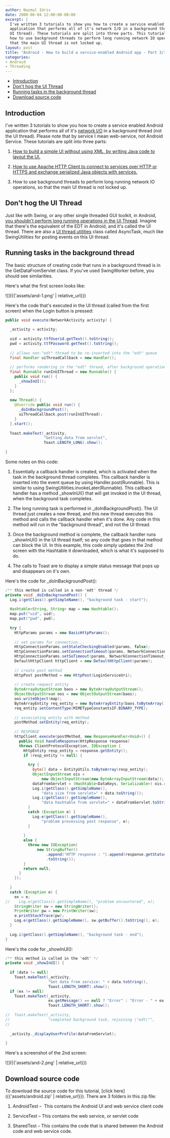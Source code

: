 ```yaml
---
author: Nazmul Idris
date: 2008-06-04 12:00:00-08:00
excerpt: |
  I've written 3 tutorials to show you how to create a service enabled Android
  application that performs all of it's network I/O in a background thread (not the
  UI thread). These tutorials are split into three parts. This tutorial shows you
  how to use background threads to perform long running network IO operations, so
  that the main UI thread is not locked up.
layout: post
title: "Android - How to build a service-enabled Android app - Part 3/3 Multithreading"
categories:
- Android
- Threading
---
```


<!-- START doctoc generated TOC please keep comment here to allow auto update -->
<!-- DON'T EDIT THIS SECTION, INSTEAD RE-RUN doctoc TO UPDATE -->


- [Introduction](#introduction)
- [Don't hog the UI Thread](#dont-hog-the-ui-thread)
- [Running tasks in the background thread](#running-tasks-in-the-background-thread)
- [Download source code](#download-source-code)

<!-- END doctoc generated TOC please keep comment here to allow auto update -->

## Introduction

I've written 3 tutorials to show you how to create a service enabled Android application that performs all of it's [network I/O](http://hc.apache.org/httpcomponents-core-ga/tutorial/html/) in a background thread (not the UI thread). Please note that by service I mean web-service, not Android Service. These tutorials are split into three parts:

  1. [How to build a simple UI without using XML, by writing Java code to layout the UI.](https://developerlife.com/2008/06/04/how-to-build-a-service-enabled-android-app-part-13-ui/)

  2. [How to use Apache HTTP Client to connect to services over HTTP or HTTPS and exchange serialized Java objects with services.](https://developerlife.com/2008/06/04/how-to-build-a-service-enabled-android-app-part-23-networking/)

  3. How to use background threads to perform long running network IO operations, so that the main UI thread is not locked up.

## Don't hog the UI Thread

Just like with Swing, or any other single threaded GUI toolkit, in Android, [you shouldn't perform long running operations in the UI Thread](https://developerlife.com/2010/10/12/android-event-dispatch-thread-or-main-thread/). Imagine that there's the equivalent of the EDT in Android, and it's called the UI thread. There are also a [UI thread utilities](http://developer.android.com/reference/android/os/AsyncTask.html) class called AsyncTask, much like SwingUtilities for posting events on this UI thread.

## Running tasks in the background thread

The basic structure of creating code that runs in a background thread is in the GetDataFromServlet class. If you've used SwingWorker before, you should see similarities.

Here's what the first screen looks like:

![]({{'assets/and-1.png' | relative_url}})

Here's the code that's executed in the UI thread (called from the first screen) when the Login button is pressed:

```java
public void execute(NetworkActivity activity) {
 
  _activity = activity;
 
  uid = activity.ttfUserid.getText().toString();
  pwd = activity.ttfPassword.getText().toString();
 
  // allows non-"edt" thread to be re-inserted into the "edt" queue
  final Handler uiThreadCallback = new Handler();
 
  // performs rendering in the "edt" thread, after background operation is complete
  final Runnable runInUIThread = new Runnable() {
    public void run() {
      _showInUI();
    }
  };
 
  new Thread() {
    @Override public void run() {
      _doInBackgroundPost();
      uiThreadCallback.post(runInUIThread);
    }
  }.start();
 
  Toast.makeText(_activity,
                 "Getting data from servlet",
                 Toast.LENGTH_LONG).show();
 
}
```

Some notes on this code:

  1. Essentially a callback handler is created, which is activated when the task in the background thread completes. This callback handler is  inserted into the event queue by using Handler.post(Runnable). This is similar to using SwingUtilities.invokeLater(Runnable). This callback handler has a method _showInUI() that will get invoked in the UI thread, when the background task completes.

  2. The long running task is performed in _doInBackgroundPost(). The UI thread just creates a new thread, and this new thread executes this method and calls the callback handler when it's done. Any code in this method will run in the "background thread", and not the UI thread.

  3. Once the background method is complete, the callback handler runs _showInUI() in the UI thread itself; so any code that goes in that method can block the UI. In this example, this code simply updates the 2nd screen with the Hashtable it downloaded, which is what it's supposed to do.

  4. The calls to Toast are to display a simple status message that pops up and disappears on it's own.

Here's the code for _doInBackgroundPost():

```java
/** this method is called in a non-"edt" thread */
private void _doInBackgroundPost() {
  Log.i(getClass().getSimpleName(), "background task - start");
 
  Hashtable<String, String> map = new Hashtable();
  map.put("uid", uid);
  map.put("pwd", pwd);
 
  try {
    HttpParams params = new BasicHttpParams();
 
    // set params for connection...
    HttpConnectionParams.setStaleCheckingEnabled(params, false);
    HttpConnectionParams.setConnectionTimeout(params, NetworkConnectionTimeout_ms);
    HttpConnectionParams.setSoTimeout(params, NetworkConnectionTimeout_ms);
    DefaultHttpClient httpClient = new DefaultHttpClient(params);
 
    // create post method
    HttpPost postMethod = new HttpPost(LoginServiceUri);
 
    // create request entity
    ByteArrayOutputStream baos = new ByteArrayOutputStream();
    ObjectOutputStream oos = new ObjectOutputStream(baos);
    oos.writeObject(map);
    ByteArrayEntity req_entity = new ByteArrayEntity(baos.toByteArray());
    req_entity.setContentType(MIMETypeConstantsIF.BINARY_TYPE);
 
    // associating entity with method
    postMethod.setEntity(req_entity);
 
    // RESPONSE
    httpClient.execute(postMethod, new ResponseHandler<Void>() {
      public Void handleResponse(HttpResponse response) 
      throws ClientProtocolException, IOException {
        HttpEntity resp_entity = response.getEntity();
        if (resp_entity != null) {
 
          try {
            byte[] data = EntityUtils.toByteArray(resp_entity);
            ObjectInputStream ois = 
                new ObjectInputStream(new ByteArrayInputStream(data));
            dataFromServlet = (Hashtable<DataKeys, Serializable>) ois.readObject();
            Log.i(getClass().getSimpleName(), 
                "data size from servlet=" + data.toString());
            Log.i(getClass().getSimpleName(), 
                "data hashtable from servlet=" + dataFromServlet.toString());
          }
          catch (Exception e) {
            Log.e(getClass().getSimpleName(), 
                "problem processing post response", e);
          }
 
        }
        else {
          throw new IOException(
              new StringBuffer()
                  .append("HTTP response : ").append(response.getStatusLine())
                  .toString());
        }
        return null;
      }
    });
 
  }
  catch (Exception e) {
    ex = e;
//    Log.e(getClass().getSimpleName(), "problem encountered", e);
    StringWriter sw = new StringWriter();
    PrintWriter pw = new PrintWriter(sw);
    e.printStackTrace(pw);
    Log.e(getClass().getSimpleName(), sw.getBuffer().toString(), e);
  }
 
  Log.i(getClass().getSimpleName(), "background task - end");
}
```

Here's the code for _showInUI():

```java
/** this method is called in the "edt" */
private void _showInUI() {
 
  if (data != null)
    Toast.makeText(_activity,
                   "Got data from service: " + data.toString(),
                   Toast.LENGTH_SHORT).show();
  if (ex != null)
    Toast.makeText(_activity,
                   ex.getMessage() == null ? "Error" : "Error - " + ex.getMessage(),
                   Toast.LENGTH_SHORT).show();
 
//  Toast.makeText(_activity,
//                 "completed background task, rejoining \"edt\"",
//
 
  _activity._displayUserProfile(dataFromServlet);
 
}
```

Here's a screenshot of the 2nd screen:

![]({{'assets/and-2.png' | relative_url}})

## Download source code

To download the source code for this tutorial, 
[click here]({{'assets/android.zip' | relative_url}}). There 
are 3 folders in this zip file:

  1. AndroidTest –  This contains the Android UI and web service client code

  2. ServiceTest – This contains the web service, or servlet code

  3. SharedTest – This contains the code that is shared between the Android code and web service code.



